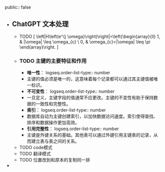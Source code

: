 public:: false

- ## ChatGPT 文本处理
	- TODO 
	  \[
	  \left|H\left(e^{j \omega}\right)\right|=\left\{\begin{array}{ll}
	  1, & |\omega| \leq \omega_{c} \\
	  0, & \omega_{c}<|\omega| \leq \pi
	  \end{array}\right.
	  \]
	- ### TODO 主键的主要特征和作用
		- **唯一性**：
		  logseq.order-list-type:: number
		- 主键的值必须是唯一的，这意味着每个记录都可以通过其主键值被唯一标识。
		- **不可变性**：
		  logseq.order-list-type:: number
		- 一旦定义，主键字段的值通常不应更改。主键的不变性有助于保持数据的一致性和完整性。
		- **索引**：
		  logseq.order-list-type:: number
		- 数据库自动为主键创建索引，以加快数据访问速度。索引使得查找、排序和数据操作更加高效。
		- **引用完整性**：
		  logseq.order-list-type:: number
		- 主键是外键关系的基础。其他表可以通过外键引用主键表的记录，从而建立表与表之间的关系。
	- TODO code模式
	- TODO 翻译模式
	- TODO 位置改到和原本的复制同一排
-
